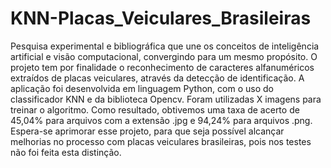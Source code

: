 # KNN-Placas_Veiculares_Brasileiras
Pesquisa experimental e bibliográfica que une os conceitos de inteligência artificial e visão computacional, convergindo para um mesmo propósito. O projeto tem por finalidade o reconhecimento de caracteres alfanuméricos extraídos de placas veiculares, através da detecção de identificação. A aplicação foi desenvolvida em linguagem Python, com o uso do classificador KNN e da biblioteca Opencv. Foram utilizadas X imagens para treinar o algoritmo. Como resultado, obtivemos uma taxa de acerto de 45,04% para arquivos com a extensão .jpg e 94,24% para arquivos .png. Espera-se aprimorar esse projeto, para que seja possível alcançar melhorias no processo com placas veiculares brasileiras, pois nos testes não foi feita esta distinção.
